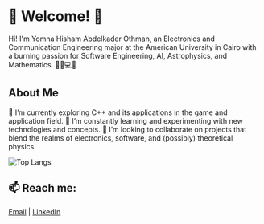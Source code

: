 # 🚀 Welcome! 🌌

Hi! I'm Yomna Hisham Abdelkader Othman, an Electronics and Communication Engineering major at the American University in Cairo with a burning passion for Software Engineering, AI, Astrophysics, and Mathematics. 👨‍🔬💻🔭

## About Me

🔭 I’m currently exploring C++ and its applications in the game and application field.
🌱 I’m constantly learning and experimenting with new technologies and concepts.
👯 I’m looking to collaborate on projects that blend the realms of electronics, software, and (possibly) theoretical physics.

![Top Langs](https://github-readme-stats.vercel.app/api/top-langs/?username=yomnahisham&layout=compact)

## 📫 Reach me: 
[Email](mailto:yomnaothman@aucegypt.edu) | [LinkedIn](https:[//www.linkedin.com/in/yourprofile/](https://www.linkedin.com/in/yomna-othman-a6a194297/)) 




